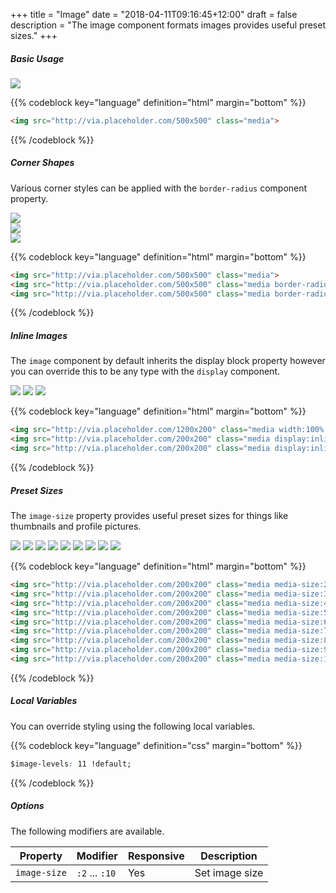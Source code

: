 +++
title = "Image"
date = "2018-04-11T09:16:45+12:00"
draft = false
description = "The image component formats images provides useful preset sizes."
+++

##### Basic Usage

<div class="margin-bottom:2 max-width:20">
  <img src="http://via.placeholder.com/500x500" class="media">
</div>

{{% codeblock key="language" definition="html" margin="bottom" %}}
```html
<img src="http://via.placeholder.com/500x500" class="media">
```
{{% /codeblock %}}


##### Corner Shapes

Various corner styles can be applied with the `border-radius` component property.

<div class="margin-bottom:2 max-width:10">
  <img src="http://via.placeholder.com/500x500" class="media">
</div>

<div class="margin-bottom:2 max-width:10">
  <img src="http://via.placeholder.com/500x500" class="media border-radius">
</div>

<div class="margin-bottom:2 max-width:10">
  <img src="http://via.placeholder.com/500x500" class="media border-radius:round">
</div>

{{% codeblock key="language" definition="html" margin="bottom" %}}
```html
<img src="http://via.placeholder.com/500x500" class="media">
<img src="http://via.placeholder.com/500x500" class="media border-radius">
<img src="http://via.placeholder.com/500x500" class="media border-radius:round">
```
{{% /codeblock %}}

##### Inline Images

The `image` component by default inherits the display block property however you can override this to be any type with the `display` component.

<img src="http://via.placeholder.com/1200x200" class="media width:100% margin-bottom:2">
<img src="http://via.placeholder.com/200x200" class="media display:inline-block">
<img src="http://via.placeholder.com/200x200" class="media display:inline-block">


{{% codeblock key="language" definition="html" margin="bottom" %}}
```html
<img src="http://via.placeholder.com/1200x200" class="media width:100% margin-bottom:2">
<img src="http://via.placeholder.com/200x200" class="media display:inline-block">
<img src="http://via.placeholder.com/200x200" class="media display:inline-block">
```
{{% /codeblock %}}

##### Preset Sizes

The `image-size` property provides useful preset sizes for things like thumbnails and profile pictures.

<img src="http://via.placeholder.com/200x200" class="media media-size:2 margin-bottom:1">
<img src="http://via.placeholder.com/200x200" class="media media-size:3 margin-bottom:1">
<img src="http://via.placeholder.com/200x200" class="media media-size:4 margin-bottom:1">
<img src="http://via.placeholder.com/200x200" class="media media-size:5 margin-bottom:1">
<img src="http://via.placeholder.com/200x200" class="media media-size:6 margin-bottom:1">
<img src="http://via.placeholder.com/200x200" class="media media-size:7 margin-bottom:1">
<img src="http://via.placeholder.com/200x200" class="media media-size:8 margin-bottom:1">
<img src="http://via.placeholder.com/200x200" class="media media-size:9 margin-bottom:1">
<img src="http://via.placeholder.com/200x200" class="media media-size:10 margin-bottom:1">

{{% codeblock key="language" definition="html" margin="bottom" %}}
```html
<img src="http://via.placeholder.com/200x200" class="media media-size:2">
<img src="http://via.placeholder.com/200x200" class="media media-size:3">
<img src="http://via.placeholder.com/200x200" class="media media-size:4">
<img src="http://via.placeholder.com/200x200" class="media media-size:5">
<img src="http://via.placeholder.com/200x200" class="media media-size:6">
<img src="http://via.placeholder.com/200x200" class="media media-size:7">
<img src="http://via.placeholder.com/200x200" class="media media-size:8">
<img src="http://via.placeholder.com/200x200" class="media media-size:9">
<img src="http://via.placeholder.com/200x200" class="media media-size:10">
```
{{% /codeblock %}}

##### Local Variables

You can override styling using the following local variables.

{{% codeblock key="language" definition="css" margin="bottom" %}}
```css
$image-levels: 11 !default;
```
{{% /codeblock %}}

##### Options

The following modifiers are available.

<table class="table width:100% table:pile table@sm:unpile">
  <thead>
    <tr>
      <th>
        Property
      </th>
      <th>
        Modifier
      </th>
      <th>
        Responsive
      </th>
      <th>
        Description
      </th>
    </tr>
  </thead>
  <tr>
    <td data-label="Properties">
      <code>image-size</code>
    </td>
    <td data-label="Attributes">
      <code>:2</code> ... <code>:10</code>
    </td>
    <td data-label="Responsive">
      Yes
    </td>
    <td class="row:reverse">
      Set image size
    </td>
  </tr>
</table>
